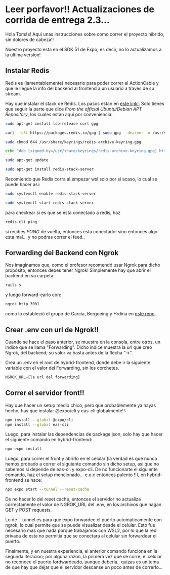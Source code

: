 # Leer porfavor!! Actualizaciones de corrida de entrega 2.3...

Hola Tomás! Aquí unas instrucciones sobre como correr el proyecto híbrido, sin dolores de cabeza!!

Nuestro proyecto esta en el SDK 51 de Expo; es decir, no lo actualizamos a la ultima version!

## Instalar Redis

Redis es (lamentablemente) necesario para poder correr el ActionCable y que le llegue la info del backend al frontend a un usuario a traves de su stream.

Hay que instalar el stack de Redis. Los pasos estan en [este link!](https://redis.io/docs/latest/operate/oss_and_stack/install/install-stack/linux/). Solo tienes que seguir la parte que dice _From the official Ubuntu/Debian APT Repository_, los cuales estan aqui por conveniencia:

```sh
sudo apt-get install lsb-release curl gpg

curl -fsSL https://packages.redis.io/gpg | sudo gpg --dearmor -o /usr/share/keyrings/redis-archive-keyring.gpg

sudo chmod 644 /usr/share/keyrings/redis-archive-keyring.gpg

echo "deb [signed-by=/usr/share/keyrings/redis-archive-keyring.gpg] https://packages.redis.io/deb $(lsb_release -cs) main" | sudo tee /etc/apt/sources.list.d/redis.list

sudo apt-get update

sudo apt-get install redis-stack-server
```

Recomiendo que Redis corra al empezar wsl solo por si acaso, lo cual se puede hacer asi:

```sh
sudo systemctl enable redis-stack-server

sudo systemctl start redis-stack-server
```

para checkear si es que se esta conectado a redis, haz

```sh
redis-cli ping
```

si recibes _PONG_ de vuelta, entonces esta conectado! sino entonces algo esta mal... y no podras correr el feed..

## Forwarding del Backend con Ngrok

Nos imaginamos que, como el profesor recomendó usar Ngrok para dicho propósito, entonces debes tener Ngrok! Simplemente hay que abrir el backend en su carpeta:

```sh
rails s
```

y luego forward-earlo con:

```sh
ngrok http 3001
```

como lo estableció el grupo de García, Bergoeing y Hrdina en [este repo](https://github.com/icc4203-202420/ngrok-tutorial).

## Crear .env con url de Ngrok!!

Cuando se hace el paso anterior, se muestra en la consola, entre otros, un indice que se llama "Forwarding". Dicho indice muestra la url que creó Ngrok, del backend; su valor va hasta antes de la flecha "->".

Crea un .env en el root de hybrid-frontend, donde debe ir la siguiente variable con el valor del Forwarding, sin los corchetes.

```js
NGROK_URL=[la url del forwarding]
```

## Correr el servidor front!!

Hay que hacer un setup medio chico, pero que probablemente ya hayas hecho; hay que instalar @expo/cli y eas-cli globalmente!!:

```sh
npm install --global @expo/cli
npm install --global eas-cli
```

Luego, para instalar las dependencias de package.json, solo hay que hacer el siguiente comando en hybrid-frontend:

```sh
npx expo install
```

Luego, para correr el front y abrirlo en el celular
(la verdad es que nunca hemos probado a correr el siguiente comando sin dicho setup, asi que no sabemos si depende de eas-cli y expo-cli. De no funcionarte el siguiente comando, haz el setup mencionado... e.o.c entonces pulento !!), en hybrid-frontend se hace:

```sh
npx expo start --tunnel --reset-cache
```

De no hacer lo del reset cache, entonces el servidor no actualiza correctamente el valor de NGROK_URL del .env, en los archivos que hagan GET y POST requests.

Lo de --tunnel es para que expo forwardee el puerto automaticamente con ngrok, lo cual permite que se puede visualizar desde el celular. Esto fue necesario mas que nada porque trabajamos con WSL2, por lo que la red privada de esta no permitia que se conectara al celular sin forwardear el puerto..

Finalmente, y en nuestra experiencia, el anterior comando funciona en la segunda iteracion; por alguna razon, la primera vez que se corre, el celular no reconoce el puerto fordwardeado, aunque deberia.. quizas es un tema de que hay que dejar que el servidor descanse un poco antes de correrlo...